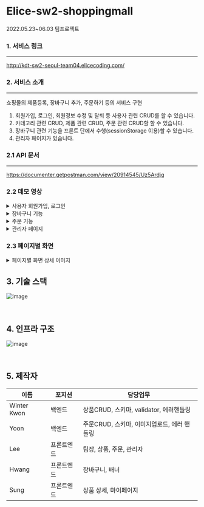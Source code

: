 # Elice-sw2-shoppingmall
2022.05.23~06.03 팀프로젝트

### 1. 서비스 링크
---
http://kdt-sw2-seoul-team04.elicecoding.com/

### 2. 서비스 소개
---
쇼핑몰의 제품등록, 장바구니 추가, 주문하기 등의 서비스 구현

1. 회원가입, 로그인, 회원정보 수정 및 탈퇴 등 사용자 관련 CRUD를 할 수 있습니다.
2. 카테고리 관련 CRUD, 제품 관련 CRUD, 주문 관련 CRUD할 할 수 있습니다.
3. 장바구니 관련 기능을 프론트 단에서 수행(sessionStorage 이용)할 수 있습니다.
4. 관리자 페이지가 있습니다.

### 2.1 API 문서
---
https://documenter.getpostman.com/view/20914545/Uz5Ardjg

### 2.2 데모 영상
<details><summary>사용자 회원가입, 로그인</summary>
 ![image]() 
  </details>

<details><summary>장바구니 기능</summary>
 ![image]() 
  </details>
  
<details><summary>주문 기능</summary>
 ![image]() 
  </details>
  
<details><summary>관리자 페이지</summary>
 ![image]() 
  </details>
  
### 2.3 페이지별 화면
<details><summary>페이지별 화면 상세 이미지</summary>
 
|  |  |
| -------------------------------------------------------- | -------------------------------------------------------------------|
|![image](https://user-images.githubusercontent.com/98244487/172752838-398930da-f50b-49e8-8970-feeee9f81378.png) |![image](https://user-images.githubusercontent.com/98244487/172753232-d772b29d-e40e-4d29-847e-4b9aab29ac4b.png)|
|    메인 페이지                                |      회원가입 화면                      |
| ![image](https://user-images.githubusercontent.com/98244487/172753126-0bbb1b20-0e8b-45bd-b1ca-863cbb95c72c.png) | ![image](https://user-images.githubusercontent.com/98244487/172753356-1b9bc2e8-7acc-4f14-9676-ccc29d51b721.png) |
|    로그인 페이지                              |   전체 상품 페이지                         |
| ![image](https://user-images.githubusercontent.com/98244487/172753631-0c61b656-39d6-4e73-8bf5-aa9706ca6057.png)|  ![image](https://user-images.githubusercontent.com/98244487/172753702-4fbbf33e-435b-44dd-bd7f-f31afa3f30db.png)|
| 상품 상세 페이지                              |                        장바구니 페이지     |
|![image](https://user-images.githubusercontent.com/98244487/172754192-4a9b747d-13fa-4e51-a460-0d0cdc0300f4.png) |![image](https://user-images.githubusercontent.com/98244487/172754349-155e184c-0a9f-406b-9a0a-4d2e1015757c.png)|
|  주문 페이지                                  |   주문 조회 페이지                      |
|![image](https://user-images.githubusercontent.com/98244487/172754408-ff66ac19-735c-44ca-89b2-9369e84117bf.png)|![image](https://user-images.githubusercontent.com/98244487/172754633-fac4e3d1-bca2-4d57-8bfe-711ad5f6a037.png) |
|  사용자 마이페이지                            |    관리자 상품 등록 페이지           |
|![image](https://user-images.githubusercontent.com/98244487/172762599-874c9125-db2c-4f6c-b70f-b4a04a86ebfb.png)|![image](https://user-images.githubusercontent.com/98244487/172762462-f76f63b4-37e7-44dc-8981-11879ba7a603.png)|
|   관리자 상품 수정/삭제 페이지 | 관리자 상품 조회 페이지 |
|![image](https://user-images.githubusercontent.com/98244487/172762645-9201f80c-3cb7-4838-9e49-b2fc3af320eb.png) | |
| 관리자 주문 조회/ 취소 페이지 | |



  </details>




## 3. 기술 스택

![image](https://i.ibb.co/N34mXzy/image.png)

<br />

## 4. 인프라 구조

![image](https://i.ibb.co/9tGxmx0/image.png)<br />

<br />

## 5. 제작자

| 이름 | 포지션 | 담당업무|
| ------ | ------ | ------- |
| Winter Kwon | 백엔드 | 상품CRUD, 스키마, validator, 에러핸들링|
| Yoon | 백엔드 | 주문CRUD, 스키마, 이미지업로드, 에러 핸들링|
|Lee | 프론트엔드 | 팀장, 상품, 주문, 관리자  |   
|Hwang |프론트엔드 | 장바구니, 배너 |
|Sung | 프론트엔드 | 상품 상세, 마이페이지 |



